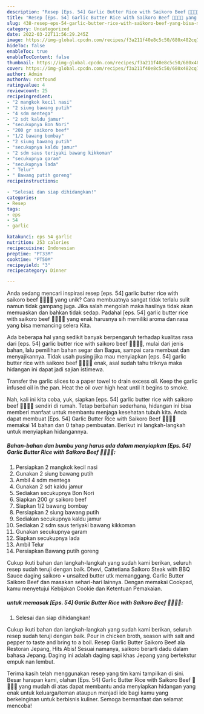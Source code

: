 ```yaml
---
description: "Resep [Eps. 54] Garlic Butter Rice with Saikoro Beef 🧄🍚🧈🐮 yang Bisa Manjain Lidah"
title: "Resep [Eps. 54] Garlic Butter Rice with Saikoro Beef 🧄🍚🧈🐮 yang Bisa Manjain Lidah"
slug: 438-resep-eps-54-garlic-butter-rice-with-saikoro-beef-yang-bisa-manjain-lidah
category: Uncategorized
date: 2022-03-22T11:56:29.245Z
image: https://img-global.cpcdn.com/recipes/f3a211f40e8c5c50/680x482cq70/eps-54-garlic-butter-rice-with-saikoro-beef-foto-resep-utama.jpg
hideToc: false
enableToc: true
enableTocContent: false
thumbnail: https://img-global.cpcdn.com/recipes/f3a211f40e8c5c50/680x482cq70/eps-54-garlic-butter-rice-with-saikoro-beef-foto-resep-utama.jpg
cover: https://img-global.cpcdn.com/recipes/f3a211f40e8c5c50/680x482cq70/eps-54-garlic-butter-rice-with-saikoro-beef-foto-resep-utama.jpg
author: Admin
authorAv: notfound
ratingvalue: 4
reviewcount: 25
recipeingredient:
- "2 mangkok kecil nasi"
- "2 siung bawang putih"
- "4 sdm mentega"
- "2 sdt kaldu jamur"
- "secukupnya Bon Nori"
- "200 gr saikoro beef"
- "1/2 bawang bombay"
- "2 siung bawang putih"
- "secukupnya kaldu jamur"
- "2 sdm saus teriyaki bawang kikkoman"
- "secukupnya garam"
- "secukupnya lada"
- " Telur"
- " Bawang putih goreng"
recipeinstructions:

- "Selesai dan siap dihidangkan!"
categories:
- Resep
tags:
- eps
- 54
- garlic

katakunci: eps 54 garlic 
nutrition: 253 calories
recipecuisine: Indonesian
preptime: "PT33M"
cooktime: "PT50M"
recipeyield: "3"
recipecategory: Dinner

---
```





Anda sedang mencari inspirasi resep [eps. 54] garlic butter rice with saikoro beef 🧄🍚🧈🐮 yang unik? Cara membuatnya sangat tidak terlalu sulit namun tidak gampang juga. Jika salah mengolah maka hasilnya tidak akan memuaskan dan bahkan tidak sedap. Padahal [eps. 54] garlic butter rice with saikoro beef 🧄🍚🧈🐮 yang enak harusnya sih memiliki aroma dan rasa yang bisa memancing selera Kita.





Ada beberapa hal yang sedikit banyak berpengaruh terhadap kualitas rasa dari [eps. 54] garlic butter rice with saikoro beef 🧄🍚🧈🐮, mulai dari jenis bahan, lalu pemilihan bahan segar dan Bagus, sampai cara membuat dan menyajikannya. Tidak usah pusing jika mau menyiapkan [eps. 54] garlic butter rice with saikoro beef 🧄🍚🧈🐮 enak,      asal sudah tahu triknya maka hidangan ini dapat jadi sajian istimewa.














Transfer the garlic slices to a paper towel to drain excess oil. Keep the garlic infused oil in the pan. Heat the oil over high heat until it begins to smoke.






Nah, kali ini kita coba, yuk, siapkan [eps. 54] garlic butter rice with saikoro beef 🧄🍚🧈🐮 sendiri di rumah. Tetap berbahan sederhana, hidangan ini bisa memberi manfaat untuk membantu menjaga kesehatan tubuh kita. Anda dapat membuat [Eps. 54] Garlic Butter Rice with Saikoro Beef 🧄🍚🧈🐮 memakai 14 bahan dan 0 tahap pembuatan. Berikut ini langkah-langkah untuk menyiapkan hidangannya.

<!--inarticleads1-->

##### Bahan-bahan dan bumbu yang harus ada dalam menyiapkan [Eps. 54] Garlic Butter Rice with Saikoro Beef 🧄🍚🧈🐮:

1. Persiapkan 2 mangkok kecil nasi
1. Gunakan 2 siung bawang putih
1. Ambil 4 sdm mentega
1. Gunakan 2 sdt kaldu jamur
1. Sediakan secukupnya Bon Nori
1. Siapkan 200 gr saikoro beef
1. Siapkan 1/2 bawang bombay
1. Persiapkan 2 siung bawang putih
1. Sediakan secukupnya kaldu jamur
1. Sediakan 2 sdm saus teriyaki bawang kikkoman
1. Gunakan secukupnya garam
1. Siapkan secukupnya lada
1. Ambil  Telur
1. Persiapkan  Bawang putih goreng


Cukup ikuti bahan dan langkah-langkah yang sudah kami berikan, seluruh resep sudah teruji dengan baik. Dhevi, Cattetiana Saikoro Steak with BBQ Sauce daging saikoro • unsalted butter utk memanggang. Garlic Butter Saikoro Beef dan masakan sehari-hari lainnya. Dengan memakai Cookpad, kamu menyetujui Kebijakan Cookie dan Ketentuan Pemakaian. 

<!--inarticleads2-->

#####  untuk memasak [Eps. 54] Garlic Butter Rice with Saikoro Beef 🧄🍚🧈🐮:


1. Selesai dan siap dihidangkan!

Cukup ikuti bahan dan langkah-langkah yang sudah kami berikan, seluruh resep sudah teruji dengan baik. Pour in chicken broth, season with salt and pepper to taste and bring to a boil. Resep Garlic Butter Saikoro Beef ala Restoran Jepang, Hits Abis! Sesuai namanya, saikoro berarti dadu dalam bahasa Jepang. Daging ini adalah daging sapi khas Jepang yang bertekstur empuk nan lembut. 

Terima kasih telah menggunakan resep yang tim kami tampilkan di sini. Besar harapan kami, olahan [Eps. 54] Garlic Butter Rice with Saikoro Beef 🧄🍚🧈🐮 yang mudah di atas dapat membantu anda menyiapkan hidangan yang enak untuk keluarga/teman ataupun menjadi ide bagi kamu yang berkeinginan untuk berbisnis kuliner. Semoga bermanfaat dan selamat mencoba!
